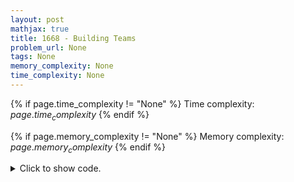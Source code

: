 ```yaml
---
layout: post
mathjax: true
title: 1668 - Building Teams
problem_url: None
tags: None
memory_complexity: None
time_complexity: None
---
```




{% if page.time_complexity != "None" %}
Time complexity: ${{ page.time_complexity }}$
{% endif %}

{% if page.memory_complexity != "None" %}
Memory complexity: ${{ page.memory_complexity }}$
{% endif %}

<details>
<summary>
<p style="display:inline">Click to show code.</p>
</summary>
```cpp
{% raw %}
using namespace std;
using vi = vector<int>;
const int NMAX = 1e5 + 11;
int n, m, group[NMAX];
vi g[NMAX];
bool dfs(int u, int p, int gr)
{
    group[u] = gr;
    for (auto v : g[u])
    {
        if (v == p)
            continue;
        if (group[v] and group[v] == group[u])
            return false;
        if (not group[v] and not dfs(v, u, (gr == 1 ? 2 : 1)))
            return false;
    }
    return true;
}
bool bipartite_check(void)
{
    for (int u = 1; u <= n; ++u)
    {
        if (not group[u])
            if (dfs(u, 0, 1) == false)
                return false;
    }
    return true;
}
int main(void)
{
    int u, v;
    cin >> n >> m;
    for (int i = 0; i < m; ++i)
    {
        cin >> u >> v;
        g[u].push_back(v);
        g[v].push_back(u);
    }
    if (bipartite_check())
    {
        for (int i = 1; i <= n; ++i)
            cout << group[i] << " ";
        cout << endl;
    }
    else
        cout << "IMPOSSIBLE" << endl;
    return 0;
}

{% endraw %}
```
</details>


